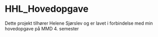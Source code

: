 # HHL_Hovedopgave
Dette projekt tilhører Helene Sjørslev og er lavet i forbindelse med min hovedopgave på MMD 4. semester
